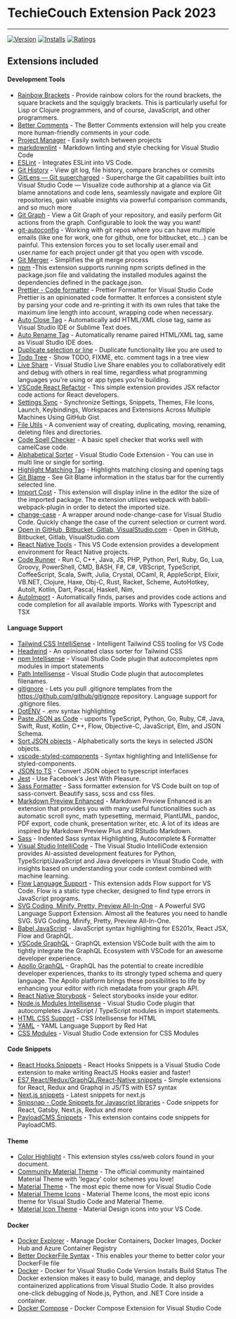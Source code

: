 # TechieCouch Extension Pack 2023

---

[![Version](https://vsmarketplacebadges.dev/version/TechieCouch.techiecouch-reactjs-react-native.png)](https://marketplace.visualstudio.com/items?itemName=TechieCouch.techiecouch-reactjs-react-native)
[![Installs](https://vsmarketplacebadges.dev/installs/TechieCouch.techiecouch-reactjs-react-native.png)](https://marketplace.visualstudio.com/items?itemName=TechieCouch.techiecouch-reactjs-react-native)
[![Ratings](https://vsmarketplacebadges.dev/downloads/TechieCouch.techiecouch-reactjs-react-native.png)](https://marketplace.visualstudio.com/items?itemName=TechieCouch.techiecouch-reactjs-react-native)

## Extensions included

#### Development Tools

- [Rainbow Brackets](https://marketplace.visualstudio.com/items?itemname=2gua.rainbow-brackets) - Provide rainbow colors for the round brackets, the square brackets and the squiggly brackets. This is particularly useful for Lisp or Clojure programmers, and of course, JavaScript, and other programmers.
- [Better Comments](https://marketplace.visualstudio.com/items?itemname=aaron-bond.better-comments) - The Better Comments extension will help you create more human-friendly comments in your code.
- [Project Manager](https://marketplace.visualstudio.com/items?itemName=alefragnani.project-manager) - Easily switch between projects
- [markdownlint](https://marketplace.visualstudio.com/items?itemName=DavidAnson.vscode-markdownlint) - Markdown linting and style checking for Visual Studio Code
- [ESLint](https://marketplace.visualstudio.com/items?itemName=dbaeumer.vscode-eslint) - Integrates ESLint into VS Code.
- [Git History](https://marketplace.visualstudio.com/items?itemName=donjayamanne.githistory) - View git log, file history, compare branches or commits
- [GitLens — Git supercharged](https://marketplace.visualstudio.com/items?itemName=eamodio.gitlens) - Supercharge the Git capabilities built into Visual Studio Code — Visualize code authorship at a glance via Git blame annotations and code lens, seamlessly navigate and explore Git repositories, gain valuable insights via powerful comparison commands, and so much more
- [Git Graph](https://marketplace.visualstudio.com/items?itemName=mhutchie.git-graph) - View a Git Graph of your repository, and easily perform Git actions from the graph. Configurable to look the way you want!
- [git-autoconfig](https://marketplace.visualstudio.com/items?itemName=shyykoserhiy.git-autoconfig) - Working with git repos where you can have multiple emails (like one for work, one for github, one for bitbucket, etc...) can be painful. This extension forces you to set locally user.email and user.name for each project under git that you open with vscode.
- [Git Merger](https://marketplace.visualstudio.com/items?itemName=shaharkazaz.git-merger) - Simplifies the git merge process
- [npm](https://marketplace.visualstudio.com/items?itemName=eg2.vscode-npm-script) -This extension supports running npm scripts defined in the package.json file and validating the installed modules against the dependencies defined in the package.json.
- [Prettier - Code formatter](https://marketplace.visualstudio.com/items?itemName=esbenp.prettier-vscode) - Prettier Formatter for Visual Studio Code
  Prettier is an opinionated code formatter. It enforces a consistent style by parsing your code and re-printing it with its own rules that take the maximum line length into account, wrapping code when necessary.
- [Auto Close Tag](https://marketplace.visualstudio.com/items?itemName=formulahendry.auto-close-tag) - Automatically add HTML/XML close tag, same as Visual Studio IDE or Sublime Text does.
- [Auto Rename Tag](https://marketplace.visualstudio.com/items?itemName=formulahendry.auto-rename-tag) - Automatically rename paired HTML/XML tag, same as Visual Studio IDE does.
- [Duplicate selection or line](https://marketplace.visualstudio.com/items?itemName=geeebe.duplicate) - Duplicate functionality like you are used to
- [Todo Tree](https://marketplace.visualstudio.com/items?itemName=Gruntfuggly.todo-tree) - Show TODO, FIXME, etc. comment tags in a tree view
- [Live Share](https://marketplace.visualstudio.com/items?itemName=MS-vsliveshare.vsliveshare) - Visual Studio Live Share enables you to collaboratively edit and debug with others in real time, regardless what programming languages you're using or app types you're building.
- [VSCode React Refactor](https://marketplace.visualstudio.com/items?itemName=planbcoding.vscode-react-refactor) - This simple extension provides JSX refactor code actions for React developers.
- [Settings Sync](https://marketplace.visualstudio.com/items?itemName=Shan.code-settings-sync) - Synchronize Settings, Snippets, Themes, File Icons, Launch, Keybindings, Workspaces and Extensions Across Multiple Machines Using GitHub Gist.
- [File Utils](https://marketplace.visualstudio.com/items?itemName=sleistner.vscode-fileutils) - A convenient way of creating, duplicating, moving, renaming, deleting files and directories.
- [Code Spell Checker](https://marketplace.visualstudio.com/items?itemName=streetsidesoftware.code-spell-checker) - A basic spell checker that works well with camelCase code.
- [Alphabetical Sorter](https://marketplace.visualstudio.com/items?itemName=ue.alphabetical-sorter) - Visual Studio Code Extension - You can use in multi line or single for sorting.
- [Highlight Matching Tag](https://marketplace.visualstudio.com/items?itemName=vincaslt.highlight-matching-tag) - Highlights matching closing and opening tags
- [Git Blame](https://marketplace.visualstudio.com/items?itemName=waderyan.gitblame) - See Git Blame information in the status bar for the currently selected line.
- [Import Cost](https://marketplace.visualstudio.com/items?itemName=wix.vscode-import-cost) - This extension will display inline in the editor the size of the imported package. The extension utilizes webpack with babili-webpack-plugin in order to detect the imported size.
- [change-case](https://marketplace.visualstudio.com/items?itemName=wmaurer.change-case) - A wrapper around node-change-case for Visual Studio Code. Quickly change the case of the current selection or current word.
- [Open in GitHub, Bitbucket, Gitlab, VisualStudio.com](https://marketplace.visualstudio.com/items?itemName=ziyasal.vscode-open-in-github) - Open in GitHub, Bitbucket, Gitlab, VisualStudio.com
- [React Native Tools](https://marketplace.visualstudio.com/items?itemName=msjsdiag.vscode-react-native) - This VS Code extension provides a development environment for React Native projects.
- [Code Runner](https://marketplace.visualstudio.com/items?itemName=formulahendry.code-runner) - Run C, C++, Java, JS, PHP, Python, Perl, Ruby, Go, Lua, Groovy, PowerShell, CMD, BASH, F#, C#, VBScript, TypeScript, CoffeeScript, Scala, Swift, Julia, Crystal, OCaml, R, AppleScript, Elixir, VB.NET, Clojure, Haxe, Obj-C, Rust, Racket, Scheme, AutoHotkey, AutoIt, Kotlin, Dart, Pascal, Haskell, Nim,
- [AutoImport](https://marketplace.visualstudio.com/items?itemName=steoates.autoimport) - Automatically finds, parses and provides code actions and code completion for all available imports. Works with Typescript and TSX

#### Language Support

- [Tailwind CSS IntelliSense](https://marketplace.visualstudio.com/items?itemName=bradlc.vscode-tailwindcss) - Intelligent Tailwind CSS tooling for VS Code
- [Headwind](https://marketplace.visualstudio.com/items?itemName=heybourn.headwind) - An opinionated class sorter for Tailwind CSS
- [npm Intellisense](https://marketplace.visualstudio.com/items?itemName=christian-kohler.npm-intellisense) - Visual Studio Code plugin that autocompletes npm modules in import statements
- [Path Intellisense](https://marketplace.visualstudio.com/items?itemName=christian-kohler.path-intellisense) - Visual Studio Code plugin that autocompletes filenames.
- [gitignore](https://marketplace.visualstudio.com/items?itemName=codezombiech.gitignore) - Lets you pull .gitignore templates from the <https://github.com/github/gitignore> repository. Language support for .gitignore files.
- [DotENV](https://marketplace.visualstudio.com/items?itemName=mikestead.dotenv) - .env syntax highlighting
- [Paste JSON as Code](https://marketplace.visualstudio.com/items?itemName=quicktype.quicktype) - upports TypeScript, Python, Go, Ruby, C#, Java, Swift, Rust, Kotlin, C++, Flow, Objective-C, JavaScript, Elm, and JSON Schema.
- [Sort JSON objects](https://marketplace.visualstudio.com/items?itemName=richie5um2.vscode-sort-json) - Alphabetically sorts the keys in selected JSON objects.
- [vscode-styled-components](https://marketplace.visualstudio.com/items?itemName=jpoissonnier.vscode-styled-components) - Syntax highlighting and IntelliSense for styled-components.
- [JSON to TS](https://marketplace.visualstudio.com/items?itemName=MariusAlchimavicius.json-to-ts) - Convert JSON object to typescript interfaces
- [Jest](https://marketplace.visualstudio.com/items?itemName=Orta.vscode-jest) - Use Facebook's Jest With Pleasure.
- [Sass Formatter](https://marketplace.visualstudio.com/items?itemName=sasa.vscode-sass-format) - Sass formatter extension for VS Code built on top of sass-convert. Beautify sass, scss and css files.
- [Markdown Preview Enhanced](https://marketplace.visualstudio.com/items?itemName=shd101wyy.markdown-preview-enhanced) - Markdown Preview Enhanced is an extension that provides you with many useful functionalities such as automatic scroll sync, math typesetting, mermaid, PlantUML, pandoc, PDF export, code chunk, presentation writer, etc. A lot of its ideas are inspired by Markdown Preview Plus and RStudio Markdown.
- [Sass](https://marketplace.visualstudio.com/items?itemName=syler.sass-indented) - Indented Sass syntax Highlighting, Autocomplete & Formatter
- [Visual Studio IntelliCode](https://marketplace.visualstudio.com/items?itemName=VisualStudioExptTeam.vscodeintellicode) - The Visual Studio IntelliCode extension provides AI-assisted development features for Python, TypeScript/JavaScript and Java developers in Visual Studio Code, with insights based on understanding your code context combined with machine learning.
- [Flow Language Support](https://marketplace.visualstudio.com/items?itemName=flowtype.flow-for-vscode) - This extension adds Flow support for VS Code. Flow is a static type checker, designed to find type errors in JavaScript programs.
- [SVG Coding, Minify, Pretty, Preview All-In-One](https://marketplace.visualstudio.com/items?itemName=jock.svg) - A Powerful SVG Language Support Extension. Almost all the features you need to handle SVG. SVG Coding, Minify, Pretty, Preview All-In-One.
- [Babel JavaScript](https://marketplace.visualstudio.com/items?itemName=mgmcdermott.vscode-language-babel) - JavaScript syntax highlighting for ES201x, React JSX, Flow and GraphQL.
- [VSCode GraphQL](https://marketplace.visualstudio.com/items?itemName=GraphQL.vscode-graphql) - GraphQL extension VSCode built with the aim to tightly integrate the GraphQL Ecosystem with VSCode for an awesome developer experience.
- [Apollo GraphQL](https://marketplace.visualstudio.com/items?itemName=apollographql.vscode-apollo) - GraphQL has the potential to create incredible developer experiences, thanks to its strongly typed schema and query language. The Apollo platform brings these possibilities to life by enhancing your editor with rich metadata from your graph API.
- [React Native Storybook](https://marketplace.visualstudio.com/items?itemName=Orta.vscode-react-native-storybooks) - Select storybooks inside your editor.
- [Node.js Modules Intellisense](https://marketplace.visualstudio.com/items?itemName=leizongmin.node-module-intellisense) - Visual Studio Code plugin that autocompletes JavaScript / TypeScript modules in import statements.
- [HTML CSS Support](https://marketplace.visualstudio.com/items?itemName=ecmel.vscode-html-css) - CSS Intellisense for HTML
- [YAML](https://marketplace.visualstudio.com/items?itemName=redhat.vscode-yaml) - YAML Language Support by Red Hat
- [CSS Modules](https://marketplace.visualstudio.com/items?itemName=clinyong.vscode-css-modules) - Visual Studio Code extension for CSS Modules

#### Code Snippets

- [React Hooks Snippets](https://marketplace.visualstudio.com/items?itemName=AlDuncanson.react-hooks-snippets) - React Hooks Snippets is a Visual Studio Code extension to make writing ReactJS Hooks easier and faster!
- [ES7 React/Redux/GraphQL/React-Native snippets](https://marketplace.visualstudio.com/items?itemName=dsznajder.es7-react-js-snippets) - Simple extensions for React, Redux and Graphql in JS/TS with ES7 syntax
- [Next.js snippets](https://marketplace.visualstudio.com/items?itemName=PulkitGangwar.nextjs-snippets) - Latest snippets for next.js
- [Snipsnap - Code Snippets for Javascript libraries](https://marketplace.visualstudio.com/items?itemName=snipsnapdev.snipsnap-vscode) - Code snippets for React, Gatsby, Next.js, Redux and more
- [PayloadCMS Snippets](https://marketplace.visualstudio.com/items?itemName=TechieCouch.payloadcms-snippets) - This extension contains code snippets for PayloadCMS.

#### Theme

- [Color Highlight](https://marketplace.visualstudio.com/items?itemName=naumovs.color-highlight) - This extension styles css/web colors found in your document.
- [Community Material Theme](https://marketplace.visualstudio.com/items?itemName=Equinusocio.vsc-community-material-theme) - The official community maintained Material Theme with 'legacy' color schemes you love!
- [Material Theme](https://marketplace.visualstudio.com/items?itemName=Equinusocio.vsc-material-theme) - The most epic theme now for Visual Studio Code
- [Material Theme Icons](https://marketplace.visualstudio.com/items?itemName=Equinusocio.vsc-material-theme-icons) - Material Theme Icons, the most epic icons theme for Visual Studio Code and Material Theme.
- [Material Icon Theme](https://marketplace.visualstudio.com/items?itemName=PKief.material-icon-theme) - Material Design icons into your VS Code.

#### Docker

- [Docker Explorer](https://marketplace.visualstudio.com/items?itemName=formulahendry.docker-explorer) - Manage Docker Containers, Docker Images, Docker Hub and Azure Container Registry
- [Better DockerFile Syntax](https://marketplace.visualstudio.com/items?itemName=jeff-hykin.better-dockerfile-syntax) - This enables your theme to better color your DockerFile file
- [Docker](https://marketplace.visualstudio.com/items?itemName=ms-azuretools.vscode-docker) - Docker for Visual Studio Code Version Installs Build Status
  The Docker extension makes it easy to build, manage, and deploy containerized applications from Visual Studio Code. It also provides one-click debugging of Node.js, Python, and .NET Core inside a container.
- [Docker Compose](https://marketplace.visualstudio.com/items?itemName=p1c2u.docker-compose) - Docker Compose Extension for Visual Studio Code
